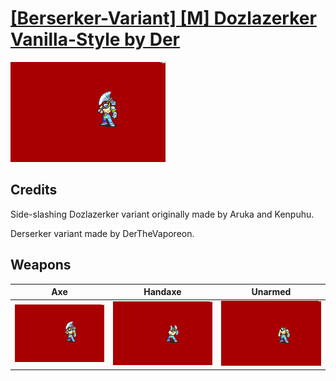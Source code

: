 # [\[Berserker-Variant\] \[M\] Dozlazerker Vanilla-Style by Der](./)

<img src="./3.%20Axe/Axe_000.png" alt="[Berserker-Variant] [M] Dozlazerker Vanilla-Style by Der standing" />

## Credits

Side-slashing Dozlazerker variant originally made by Aruka and Kenpuhu.

Derserker variant made by DerTheVaporeon.

## Weapons


|Axe |Handaxe |Unarmed |
|  :---: | :---: | :---: |
| <img alt="Axe animation" src="./3.%20Axe/Axe.gif" /> | <img alt="Handaxe animation" src="./4.%20Handaxe/Handaxe.gif" /> | <img alt="Unarmed animation" src="./8.%20Unarmed/Unarmed.gif" /> |
